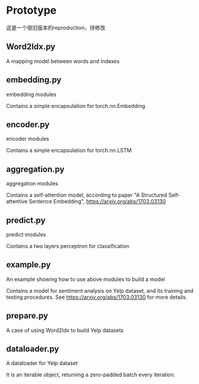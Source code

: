 # Prototype

这是一个很旧版本的reproduction，待修改

## Word2Idx.py
A mapping model between words and indexes

## embedding.py
embedding modules

Contains a simple encapsulation for torch.nn.Embedding

## encoder.py
encoder modules

Contains a simple encapsulation for torch.nn.LSTM

## aggregation.py
aggregation modules

Contains a self-attention model, according to paper "A Structured Self-attentive Sentence Embedding", https://arxiv.org/abs/1703.03130

## predict.py
predict modules

Contains a two layers perceptron for classification

## example.py
An example showing how to use above modules to build a model

Contains a model for sentiment analysis on Yelp dataset, and its training and testing procedures. See https://arxiv.org/abs/1703.03130 for more details.

## prepare.py
A case of using Word2Idx to build Yelp datasets

## dataloader.py
A dataloader for Yelp dataset

It is an iterable object, returning a zero-padded batch every iteration.





